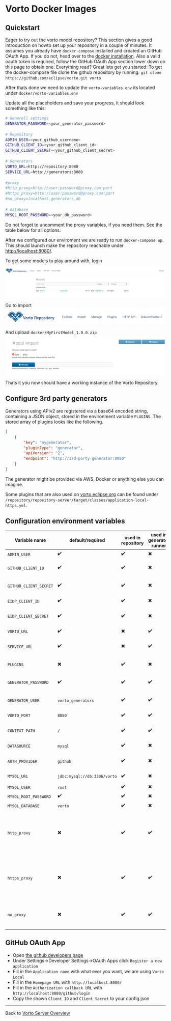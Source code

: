 
# Vorto Docker Images

## Quickstart
Eager to try out the vorto model repository? This section gives a good introduction on howto set up your repository in a couple of minutes.
It assumes you already have `docker-compose` installed and created an GitHub OAuth App. If you do not, head over to the [docker installation](https://docs.docker.com/compose/install/).
Also a valid oauth token is required, follow the GitHub OAuth App section lower down on this page to obtain one.
Everything read? Great lets get you started:
To get the docker-compose file clone the github repository by running:
`git clone https://github.com/eclipse/vorto.git vorto`

After thats done we need to update the `vorto-variables.env` its located under `docker/vorto-variables.env`

Update all the placeholders and save your progress, it should look something like this:
```bash
# Generell settings
GENERATOR_PASSWORD=<your_generator_password>

# Repository
ADMIN_USER=<your_github_username>
GITHUB_CLIENT_ID=<your_github_client_id>
GITHUB_CLIENT_SECRET=<your_github_client_secret>

# Generators
VORTO_URL=http://repository:8080
SERVICE_URL=http://generators:8080

#proxy
#http_proxy=http://user:password@proxy.com:port
#https_proxy=http://user:password@proxy.com:port
#no_proxy=localhost,generators,db

# database
MYSQL_ROOT_PASSWORD=<your_db_password>
```

Do not forget to uncomment the proxy variables, if you need them.
See the table below for all options.

After we configured our enviroment we are ready to run `docker-compose up`.
This should launch make the repository reachable under [http://localhost:8080/](http://localhost:8080).

To get some models to play around with, login

![login view](docs/inital_view.png)

Go to import
![import button](docs/import_highlight.png)

And upload `docker/MyFirstModel_1.0.0.zip`
![import view](docs/import_view.png)

Thats it you now should have a working instance of the Vorto Repository.

## Configure 3rd party generators

Generators using APIv2 are registered via a base64 encoded string, containing a JSON object, stored in the environment variable `PLUGINS`. The stored array of plugins looks like the following.

```json
[
    {
        "key": "mygenerator",
        "pluginType": "generator",
        "apiVersion": "2",
        "endpoint": "http://3rd-party-generator:8080"
    }
]
```

The generator might be provided via AWS, Docker or anything else you can imagine.

Some plugins that are also used on [vorto.eclipse.org](https://vorto.eclipse.org) can be found under `/repository/repository-server/target/classes/application-local-https.yml`.

## Configuration environment variables

| Variable name          | default/required             | used in repository       | used in generator runner | description                                                                                                                                                                                                                          |
|------------------------|------------------------------|--------------------------|--------------------------|--------------------------------------------------------------------------------------------------------------------------------------------------------------------------------------------------------------------------------------|
| `ADMIN_USER`           | :heavy_check_mark:           | :heavy_check_mark:       | :heavy_multiplication_x: | The username of the admin user                                                                                                                                                                                                       |
| `GITHUB_CLIENT_ID`     | :heavy_check_mark:           | :heavy_check_mark:       | :heavy_multiplication_x: | GitHub Oauth client id.  Only required when using `github` as auth provider.                                                                                                                                                         |
| `GITHUB_CLIENT_SECRET` | :heavy_check_mark:           | :heavy_check_mark:       | :heavy_multiplication_x: | GitHub Oauth client secret. Only required when using `github` as auth provider.                                                                                                                                                      |
| `EIDP_CLIENT_ID`       | :heavy_check_mark:           | :heavy_check_mark:       | :heavy_multiplication_x: | eidp Oauth client id.  Only required when using `eidp` as auth provider.                                                                                                                                                             |
| `EIDP_CLIENT_SECRET`   | :heavy_check_mark:           | :heavy_check_mark:       | :heavy_multiplication_x: | eidp Oauth client secret. Only required when using `eidp` as auth provider.                                                                                                                                                          |
| `VORTO_URL`            | :heavy_check_mark:           | :heavy_multiplication_x: | :heavy_check_mark:       | Url the repository is listing under, for the generators to register to.                                                                                                                                                              |
| `SERVICE_URL`          | :heavy_check_mark:           | :heavy_multiplication_x: | :heavy_check_mark:       | The url the generators are running under to provide a callback method for the repository                                                                                                                                             |
| `PLUGINS`              | :heavy_multiplication_x:     | :heavy_check_mark:       | :heavy_multiplication_x: | A base64 encoded string of a JSON array containing all registered plugins since APIv2                                                                                                                                                |
| `GENERATOR_PASSWORD`   | :heavy_check_mark:           | :heavy_check_mark:       | :heavy_check_mark:       | The password a generator uses to authenticate against the repository.                                                                                                                                                                |
| `GENERATOR_USER`       | `vorto_generators`           | :heavy_check_mark:       | :heavy_check_mark:       | The user a generator uses to authenticate against the repository.                                                                                                                                                                    |
| `VORTO_PORT`           | `8080`                       | :heavy_check_mark:       | :heavy_check_mark:       | The port used for the application running in the docker container.                                                                                                                                                                   |
| `CONTEXT_PATH`         | `/`                          | :heavy_check_mark:       | :heavy_check_mark:       | The context path used for the application running in the docker container.                                                                                                                                                           |
| `DATASOURCE`           | `mysql`                      | :heavy_check_mark:       | :heavy_multiplication_x: | The datasource used, possible values are `mysql` and `h2`                                                                                                                                                                            |
| `AUTH_PROVIDER`        | `github`                     | :heavy_check_mark:       | :heavy_multiplication_x: | The authentication provider used, possible values are `github` and `eidp`                                                                                                                                                            |
| `MYSQL_URL`            | `jdbc:mysql://db:3306/vorto` | :heavy_check_mark:       | :heavy_multiplication_x: | URL where the database is running                                                                                                                                                                                                    |
| `MYSQL_USER`           | `root`                       | :heavy_check_mark:       | :heavy_multiplication_x: | mysql user used                                                                                                                                                                                                                      |
| `MYSQL_ROOT_PASSWORD`  | :heavy_check_mark:           | :heavy_check_mark:       | :heavy_multiplication_x: | mysql password used                                                                                                                                                                                                                  |
| `MYSQL_DATABASE`       | `vorto`                      | :heavy_check_mark:       | :heavy_multiplication_x: | mysql database used                                                                                                                                                                                                                  |
| `http_proxy`           | :heavy_multiplication_x:     | :heavy_check_mark:       | :heavy_check_mark:       | Proxy variable that takes in an http proxy to tunnle requests through. This is required for any repository that runs behind a proxy to contact the oauth provider. Format: `http://user:password@proxy:port` or `http://proxy:port`  |
| `https_proxy`          | :heavy_multiplication_x:     | :heavy_check_mark:       | :heavy_check_mark:       | Proxy variable that takes in an http proxy to tunnle requests through. This is required for any repository that runs behind a proxy to contact the oauth provider. Format: `https://user:password@proxy:port` or `http://proxy:port` |
| `no_proxy`             | :heavy_multiplication_x:     | :heavy_check_mark:       | :heavy_check_mark:       | A comma seperated list of host for which to bypass the configured proxy. Keep in mind that the container have to talk to each other.                                                                                                 |
## GitHub OAuth App
* Open [the github developers page](https://github.com/settings/developers)
* Under Settings->Developer Settings->OAuth Apps click `Register a new application`
* Fill in the `Application name` with what ever you want, we are using `Vorto Local`
* Fill in the `Homepage URL` with `http://localhost:8080/`
* Fill in the `Authorization callback URL` with `http://localhost:8080/github/login`
* Copy the shown `Client ID` and `Client Secret` to your config.json

----------
Back to [Vorto Server Overview](../Readme.md)
